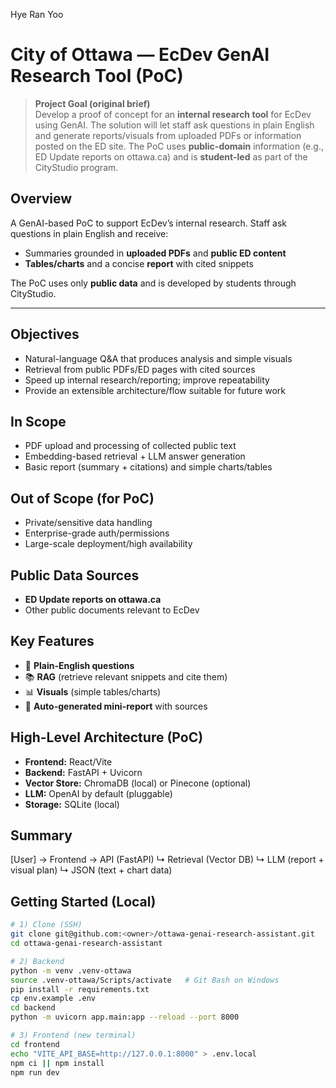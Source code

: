 Hye Ran Yoo 

# City of Ottawa — EcDev GenAI Research Tool (PoC)

> **Project Goal (original brief)**  
> Develop a proof of concept for an **internal research tool** for EcDev using GenAI. The solution will let staff ask questions in plain English and generate reports/visuals from uploaded PDFs or information posted on the ED site. The PoC uses **public-domain** information (e.g., ED Update reports on ottawa.ca) and is **student-led** as part of the CityStudio program.

## Overview
A GenAI-based PoC to support EcDev’s internal research. Staff ask questions in plain English and receive:
- Summaries grounded in **uploaded PDFs** and **public ED content**
- **Tables/charts** and a concise **report** with cited snippets

The PoC uses only **public data** and is developed by students through CityStudio.

---

## Objectives
- Natural-language Q&A that produces analysis and simple visuals
- Retrieval from public PDFs/ED pages with cited sources
- Speed up internal research/reporting; improve repeatability
- Provide an extensible architecture/flow suitable for future work

## In Scope
- PDF upload and processing of collected public text
- Embedding-based retrieval + LLM answer generation
- Basic report (summary + citations) and simple charts/tables

## Out of Scope (for PoC)
- Private/sensitive data handling
- Enterprise-grade auth/permissions
- Large-scale deployment/high availability

## Public Data Sources
- **ED Update reports on ottawa.ca**
- Other public documents relevant to EcDev

## Key Features
- 🔎 **Plain-English questions**
- 📚 **RAG** (retrieve relevant snippets and cite them)
- 📊 **Visuals** (simple tables/charts)
- 📝 **Auto-generated mini-report** with sources

## High-Level Architecture (PoC)
- **Frontend:** React/Vite
- **Backend:** FastAPI + Uvicorn
- **Vector Store:** ChromaDB (local) or Pinecone (optional)
- **LLM:** OpenAI by default (pluggable)
- **Storage:** SQLite (local)

## Summary
[User] → Frontend → API (FastAPI)
↳ Retrieval (Vector DB)
↳ LLM (report + visual plan)
↳ JSON (text + chart data)



## Getting Started (Local)
```bash
# 1) Clone (SSH)
git clone git@github.com:<owner>/ottawa-genai-research-assistant.git
cd ottawa-genai-research-assistant

# 2) Backend
python -m venv .venv-ottawa
source .venv-ottawa/Scripts/activate   # Git Bash on Windows
pip install -r requirements.txt
cp env.example .env
cd backend
python -m uvicorn app.main:app --reload --port 8000

# 3) Frontend (new terminal)
cd frontend
echo "VITE_API_BASE=http://127.0.0.1:8000" > .env.local
npm ci || npm install
npm run dev